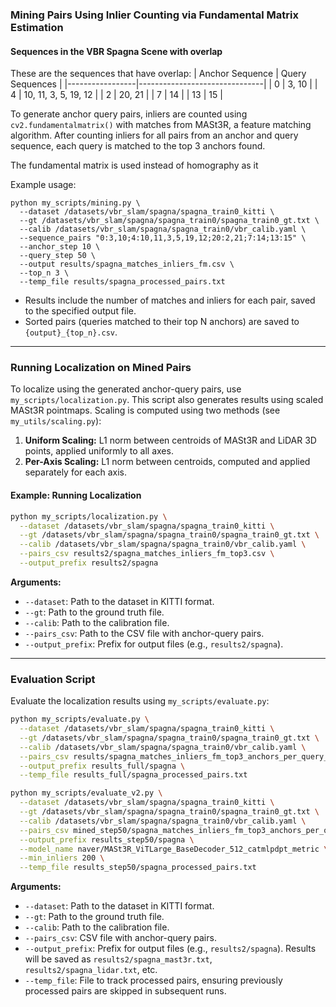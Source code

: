 
### Mining Pairs Using Inlier Counting via Fundamental Matrix Estimation


#### Sequences in the VBR Spagna Scene with overlap

These are the sequences that have overlap:
| Anchor Sequence | Query Sequences               |
|-----------------|-------------------------------|
| 0               | 3, 10                         |
| 4               | 10, 11, 3, 5, 19, 12          |
| 2               | 20, 21                        |
| 7               | 14                            |
| 13              | 15                            | 


To generate anchor query pairs, inliers are counted using `cv2.fundamentalmatrix()` with matches from MASt3R, a feature matching algorithm. After counting inliers for all pairs from an anchor and query sequence, each query is matched to the top 3 anchors found.

The fundamental matrix is used instead of homography as it 


Example usage:

```
python my_scripts/mining.py \
  --dataset /datasets/vbr_slam/spagna/spagna_train0_kitti \
  --gt /datasets/vbr_slam/spagna/spagna_train0/spagna_train0_gt.txt \
  --calib /datasets/vbr_slam/spagna/spagna_train0/vbr_calib.yaml \
  --sequence_pairs "0:3,10;4:10,11,3,5,19,12;20:2,21;7:14;13:15" \
  --anchor_step 10 \
  --query_step 50 \
  --output results/spagna_matches_inliers_fm.csv \
  --top_n 3 \
  --temp_file results/spagna_processed_pairs.txt
```

- Results include the number of matches and inliers for each pair, saved to the specified output file.
- Sorted pairs (queries matched to their top N anchors) are saved to `{output}_{top_n}.csv`.

---

### Running Localization on Mined Pairs

To localize using the generated anchor-query pairs, use `my_scripts/localization.py`. This script also generates results using scaled MASt3R pointmaps. Scaling is computed using two methods (see `my_utils/scaling.py`):

1. **Uniform Scaling:** L1 norm between centroids of MASt3R and LiDAR 3D points, applied uniformly to all axes.
2. **Per-Axis Scaling:** L1 norm between centroids, computed and applied separately for each axis.

#### Example: Running Localization

```bash
python my_scripts/localization.py \
  --dataset /datasets/vbr_slam/spagna/spagna_train0_kitti \
  --gt /datasets/vbr_slam/spagna/spagna_train0/spagna_train0_gt.txt \
  --calib /datasets/vbr_slam/spagna/spagna_train0/vbr_calib.yaml \
  --pairs_csv results2/spagna_matches_inliers_fm_top3.csv \
  --output_prefix results2/spagna 
```

**Arguments:**
- `--dataset`: Path to the dataset in KITTI format.
- `--gt`: Path to the ground truth file.
- `--calib`: Path to the calibration file.
- `--pairs_csv`: Path to the CSV file with anchor-query pairs.
- `--output_prefix`: Prefix for output files (e.g., `results2/spagna`).

---

### Evaluation Script

Evaluate the localization results using `my_scripts/evaluate.py`:

```bash
python my_scripts/evaluate.py \
  --dataset /datasets/vbr_slam/spagna/spagna_train0_kitti \
  --gt /datasets/vbr_slam/spagna/spagna_train0/spagna_train0_gt.txt \
  --calib /datasets/vbr_slam/spagna/spagna_train0/vbr_calib.yaml \
  --pairs_csv results/spagna_matches_inliers_fm_top3_anchors_per_query_per_anchorseq.csv \
  --output_prefix results_full/spagna \
  --temp_file results_full/spagna_processed_pairs.txt
```


```bash
python my_scripts/evaluate_v2.py \
  --dataset /datasets/vbr_slam/spagna/spagna_train0_kitti \
  --gt /datasets/vbr_slam/spagna/spagna_train0/spagna_train0_gt.txt \
  --calib /datasets/vbr_slam/spagna/spagna_train0/vbr_calib.yaml \
  --pairs_csv mined_step50/spagna_matches_inliers_fm_top3_anchors_per_query_per_anchorseq.csv \
  --output_prefix results_step50/spagna \
  --model_name naver/MASt3R_ViTLarge_BaseDecoder_512_catmlpdpt_metric \
  --min_inliers 200 \
  --temp_file results_step50/spagna_processed_pairs.txt
```


**Arguments:**
- `--dataset`: Path to the dataset in KITTI format.
- `--gt`: Path to the ground truth file.
- `--calib`: Path to the calibration file.
- `--pairs_csv`: CSV file with anchor-query pairs.
- `--output_prefix`: Prefix for output files (e.g., `results2/spagna`). Results will be saved as `results2/spagna_mast3r.txt`, `results2/spagna_lidar.txt`, etc.
- `--temp_file`: File to track processed pairs, ensuring previously processed pairs are skipped in subsequent runs.

